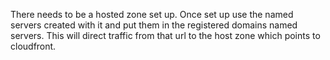 There needs to be a hosted zone set up. Once set up use the named servers created with it and put them in the registered 
domains named servers. This will direct traffic from that url to the host zone which points to cloudfront.
